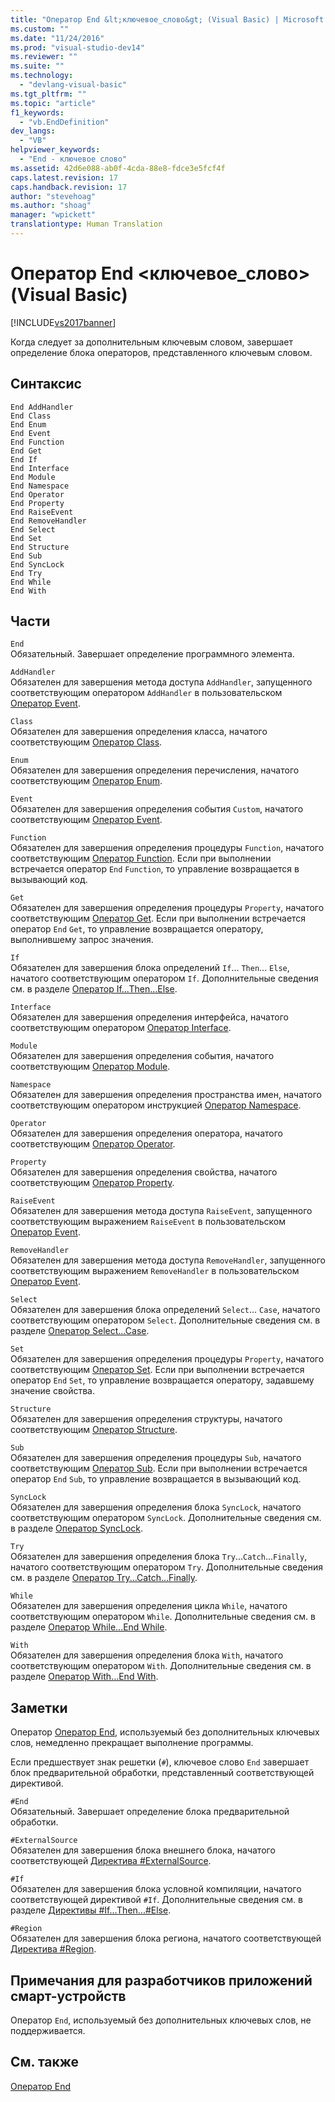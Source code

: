 ```yaml
---
title: "Оператор End &lt;ключевое_слово&gt; (Visual Basic) | Microsoft Docs"
ms.custom: ""
ms.date: "11/24/2016"
ms.prod: "visual-studio-dev14"
ms.reviewer: ""
ms.suite: ""
ms.technology: 
  - "devlang-visual-basic"
ms.tgt_pltfrm: ""
ms.topic: "article"
f1_keywords: 
  - "vb.EndDefinition"
dev_langs: 
  - "VB"
helpviewer_keywords: 
  - "End - ключевое слово"
ms.assetid: 42d6e088-ab0f-4cda-88e8-fdce3e5fcf4f
caps.latest.revision: 17
caps.handback.revision: 17
author: "stevehoag"
ms.author: "shoag"
manager: "wpickett"
translationtype: Human Translation
---
```

# Оператор End &lt;ключевое_слово&gt; (Visual Basic)
[!INCLUDE[vs2017banner](../../../csharp/includes/vs2017banner.md)]

Когда следует за дополнительным ключевым словом, завершает определение блока операторов, представленного ключевым словом.  
  
## Синтаксис  
  
```  
End AddHandler  
End Class   
End Enum   
End Event   
End Function   
End Get   
End If   
End Interface   
End Module   
End Namespace   
End Operator   
End Property   
End RaiseEvent  
End RemoveHandler  
End Select   
End Set   
End Structure   
End Sub   
End SyncLock   
End Try   
End While   
End With  
```  
  
## Части  
 `End`  
 Обязательный.  Завершает определение программного элемента.  
  
 `AddHandler`  
 Обязателен для завершения метода доступа `AddHandler`, запущенного соответствующим оператором `AddHandler` в пользовательском [Оператор Event](../../../visual-basic/language-reference/statements/event-statement.md).  
  
 `Class`  
 Обязателен для завершения определения класса, начатого соответствующим [Оператор Class](../../../visual-basic/language-reference/statements/class-statement.md).  
  
 `Enum`  
 Обязателен для завершения определения перечисления, начатого соответствующим [Оператор Enum](../../../visual-basic/language-reference/statements/enum-statement.md).  
  
 `Event`  
 Обязателен для завершения определения события `Custom`, начатого соответствующим [Оператор Event](../../../visual-basic/language-reference/statements/event-statement.md).  
  
 `Function`  
 Обязателен для завершения определения процедуры `Function`, начатого соответствующим [Оператор Function](../../../visual-basic/language-reference/statements/function-statement.md).  Если при выполнении встречается оператор `End` `Function`, то управление возвращается в вызывающий код.  
  
 `Get`  
 Обязателен для завершения определения процедуры `Property`, начатого соответствующим [Оператор Get](../../../visual-basic/language-reference/statements/get-statement.md).  Если при выполнении встречается оператор `End` `Get`, то управление возвращается оператору, выполнившему запрос значения.  
  
 `If`  
 Обязателен для завершения блока определений `If`... `Then`... `Else`, начатого соответствующим оператором `If`.  Дополнительные сведения см. в разделе [Оператор If...Then...Else](../../../visual-basic/language-reference/statements/if-then-else-statement.md).  
  
 `Interface`  
 Обязателен для завершения определения интерфейса, начатого соответствующим оператором [Оператор Interface](../../../visual-basic/language-reference/statements/interface-statement.md).  
  
 `Module`  
 Обязателен для завершения определения события, начатого соответствующим [Оператор Module](../../../visual-basic/language-reference/statements/module-statement.md).  
  
 `Namespace`  
 Обязателен для завершения определения пространства имен, начатого соответствующим оператором инструкцией [Оператор Namespace](../../../visual-basic/language-reference/statements/namespace-statement.md).  
  
 `Operator`  
 Обязателен для завершения определения оператора, начатого соответствующим [Оператор Operator](../../../visual-basic/language-reference/statements/operator-statement.md).  
  
 `Property`  
 Обязателен для завершения определения свойства, начатого соответствующим [Оператор Property](../../../visual-basic/language-reference/statements/property-statement.md).  
  
 `RaiseEvent`  
 Обязателен для завершения метода доступа `RaiseEvent`, запущенного соответствующим выражением `RaiseEvent` в пользовательском [Оператор Event](../../../visual-basic/language-reference/statements/event-statement.md).  
  
 `RemoveHandler`  
 Обязателен для завершения метода доступа `RemoveHandler`, запущенного соответствующим выражением `RemoveHandler` в пользовательском [Оператор Event](../../../visual-basic/language-reference/statements/event-statement.md).  
  
 `Select`  
 Обязателен для завершения блока определений `Select`... `Case`, начатого соответствующим оператором `Select`.  Дополнительные сведения см. в разделе [Оператор Select...Case](../../../visual-basic/language-reference/statements/select-case-statement.md).  
  
 `Set`  
 Обязателен для завершения определения процедуры `Property`, начатого соответствующим [Оператор Set](../../../visual-basic/language-reference/statements/set-statement.md).  Если при выполнении встречается оператор `End` `Set`, то управление возвращается оператору, задавшему значение свойства.  
  
 `Structure`  
 Обязателен для завершения определения структуры, начатого соответствующим [Оператор Structure](../../../visual-basic/language-reference/statements/structure-statement.md).  
  
 `Sub`  
 Обязателен для завершения определения процедуры `Sub`, начатого соответствующим [Оператор Sub](../../../visual-basic/language-reference/statements/sub-statement.md).  Если при выполнении встречается оператор `End` `Sub`, то управление возвращается в вызывающий код.  
  
 `SyncLock`  
 Обязателен для завершения определения блока `SyncLock`, начатого соответствующим оператором `SyncLock`.  Дополнительные сведения см. в разделе [Оператор SyncLock](../../../visual-basic/language-reference/statements/synclock-statement.md).  
  
 `Try`  
 Обязателен для завершения определения блока `Try`...`Catch`...`Finally`, начатого соответствующим оператором `Try`.  Дополнительные сведения см. в разделе [Оператор Try...Catch...Finally](../../../visual-basic/language-reference/statements/try-catch-finally-statement.md).  
  
 `While`  
 Обязателен для завершения определения цикла `While`, начатого соответствующим оператором `While`.  Дополнительные сведения см. в разделе [Оператор While...End While](../../../visual-basic/language-reference/statements/while-end-while-statement.md).  
  
 `With`  
 Обязателен для завершения определения блока `With`, начатого соответствующим оператором `With`.  Дополнительные сведения см. в разделе [Оператор With...End With](../../../visual-basic/language-reference/statements/with-end-with-statement.md).  
  
## Заметки  
 Оператор [Оператор End](../../../visual-basic/language-reference/statements/end-statement.md), используемый без дополнительных ключевых слов, немедленно прекращает выполнение программы.  
  
 Если предшествует знак решетки \(`#`\), ключевое слово `End` завершает блок предварительной обработки, представленный соответствующей директивой.  
  
 `#End`  
 Обязательный.  Завершает определение блока предварительной обработки.  
  
 `#ExternalSource`  
 Обязателен для завершения блока внешнего блока, начатого соответствующей [Директива \#ExternalSource](../../../visual-basic/language-reference/directives/externalsource-directive.md).  
  
 `#If`  
 Обязателен для завершения блока условной компиляции, начатого соответствующей директивой `#If`.  Дополнительные сведения см. в разделе [Директивы \#If...Then...\#Else](../../../visual-basic/language-reference/directives/if-then-else-directives.md).  
  
 `#Region`  
 Обязателен для завершения блока региона, начатого соответствующей [Директива \#Region](../../../visual-basic/language-reference/directives/region-directive.md).  
  
## Примечания для разработчиков приложений смарт\-устройств  
 Оператор `End`, используемый без дополнительных ключевых слов, не поддерживается.  
  
## См. также  
 [Оператор End](../../../visual-basic/language-reference/statements/end-statement.md)